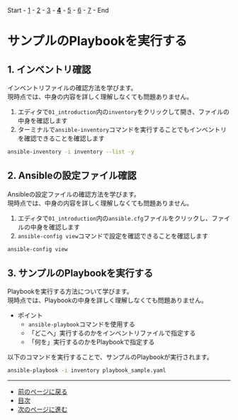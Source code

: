 Start - [1](step1.md) - [2](step2.md) - [3](step3.md) - [**4**](step4.md) - [5](step5.md) - [6](step6.md) - [7](step7.md) - End

# サンプルのPlaybookを実行する

## 1. インベントリ確認

インベントリファイルの確認方法を学びます。  
現時点では、中身の内容を詳しく理解しなくても問題ありません。

1. エディタで`01_introduction`内の`inventory`をクリックして開き、ファイルの中身を確認します
2. ターミナルで`ansible-inventory`コマンドを実行することでもインベントリを確認できることを確認します  

```bash
ansible-inventory -i inventory --list -y
```

## 2. Ansibleの設定ファイル確認

Ansibleの設定ファイルの確認方法を学びます。  
現時点では、中身の内容を詳しく理解しなくても問題ありません。

1. エディタで`01_introduction`内の`ansible.cfg`ファイルをクリックし、ファイルの中身を確認します
2. `ansible-config view`コマンドで設定を確認できることを確認します  

```bash
ansible-config view
```

## 3. サンプルのPlaybookを実行する

Playbookを実行する方法について学びます。  
現時点では、Playbookの中身を詳しく理解しなくても問題ありません。

* ポイント
    * `ansible-playbook`コマンドを使用する
    * 「どこへ」実行するのかをインベントリファイルで指定する
    * 「何を」実行するのかをPlaybookで指定する

以下のコマンドを実行することで、サンプルのPlaybookが実行されます。  

```bash
ansible-playbook -i inventory playbook_sample.yaml
```

---

- [前のページに戻る](step3.md)
- [目次](README.md)
- [次のページに進む](step5.md)
